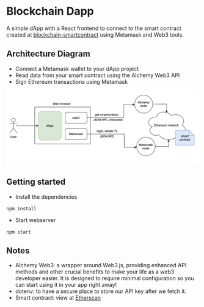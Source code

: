 # Blockchain Dapp
A simple dApp with a React frontend to connect to the smart contract created at [blockchain-smartcontract](https://github.com/tainguyentt/blockchain-smartcontract) using Metamask and Web3 tools.

## Architecture Diagram
- Connect a Metamask wallet to your dApp project
- Read data from your smart contract using the Alchemy Web3 API
- Sign Ethereum transactions using Metamask

![architecture diagram](diagram.png)

## Getting started
- Install the dependencies
```
npm install
```
- Start webserver
```
npm start
```

## Notes
- Alchemy Web3: 
a wrapper around Web3.js, providing enhanced API methods and other crucial benefits to make your life as a web3 developer easier. It is designed to require minimal configuration so you can start using it in your app right away!
- dotenv: 
to have a secure place to store our API key after we fetch it.
- Smart contract: view at [Etherscan](https://ropsten.etherscan.io/address/0x6f3f635a9762b47954229ea479b4541eaf402a6a#code)
